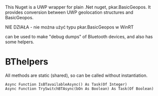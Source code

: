 ﻿
This Nuget is a UWP wrapper for plain .Net nuget, pkar.BasicGeopos.
It provides conversion between UWP geolocation structures and BasicGeopos.


NIE DZIAŁA - nie można użyć typu pkar.BasicGeopos w WinRT


can be used to make "debug dumps" of Bluetooth devices, and also has some helpers.

# BThelpers
 All methods are static (shared), so can be called without instantiation.

    Async Function IsBTavailableAsync() As Task(Of Integer)
    Async Function TrySwitchBTAsync(bOn As Boolean) As Task(Of Boolean)


